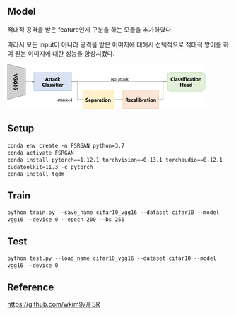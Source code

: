 ## Model

적대적 공격을 받은 feature인지 구분을 하는 모듈을 추가하였다.

따라서 모든 input이 아니라 공격을 받은 이미지에 대해서 선택적으로 적대적 방어를 하여 원본 이미지에 대한 성능을 향상시켰다.

![MODEL_FIGURE](/figures/figure.png "framework")

## Setup

```
conda env create -n FSRGAN python=3.7
conda activate FSRGAN
conda install pytorch==1.12.1 torchvision==0.13.1 torchaudio==0.12.1 cudatoolkit=11.3 -c pytorch
conda install tqdm
```

## Train

```
python train.py --save_name cifar10_vgg16 --dataset cifar10 --model vgg16 --device 0 --epoch 200 --bs 256
```

## Test

```
python test.py --load_name cifar10_vgg16 --dataset cifar10 --model vgg16 --device 0
```

## Reference

https://github.com/wkim97/FSR
